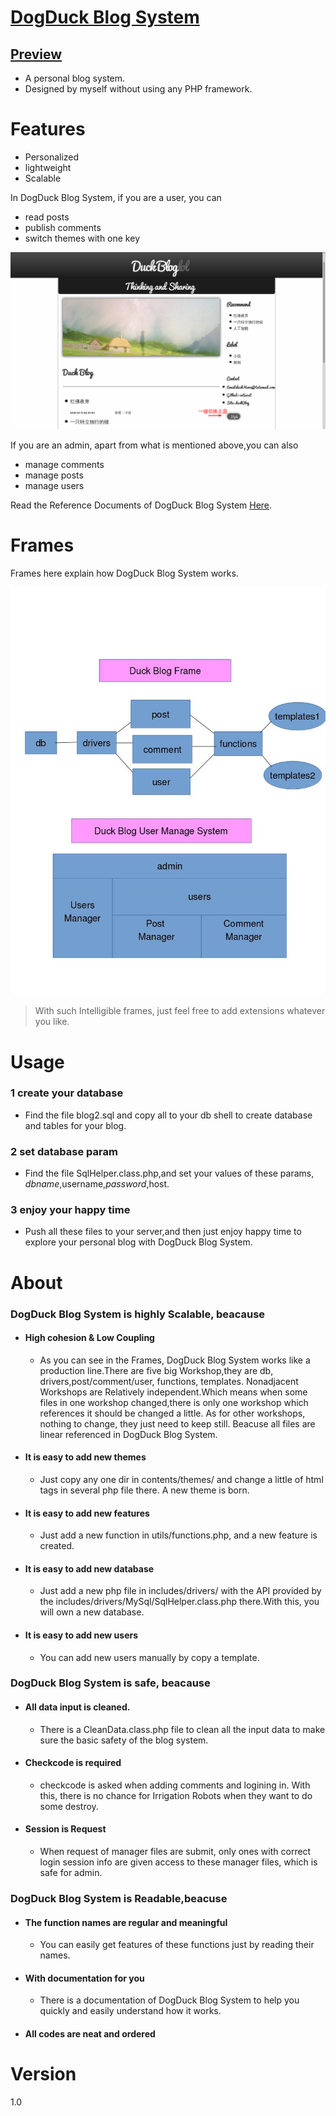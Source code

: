 # [DogDuck Blog System](https://www.dogduck.lol)
##  [Preview](https://www.dogduck.lol)

 - A personal blog system.
 - Designed by myself without using any PHP framework.

# Features
- Personalized
- lightweight
- Scalable

In DogDuck Blog System, if you are a user, you can

- read posts
- publish comments
- switch themes with one key

<img src='img/switchTheme.png' />

If you are an admin,
apart from what is mentioned above,you can also
- manage comments
- manage posts
- manage users

Read the Reference Documents of DogDuck Blog System [Here](./docs/index.html).


# Frames
Frames here explain how DogDuck Blog System works.

<img src='img/blogFrame.jpg' />

> With  such Intelligible frames, just feel free to add extensions whatever you like.

# Usage
### 1  create your database

-    Find the file blog2.sql and copy all to your db shell to create database and tables for your blog.


### 2  set database param

-    Find the file SqlHelper.class.php,and set your values of these params, $dbname,$username,$password,$host.



### 3  enjoy your happy time

-    Push all these files to your server,and then just enjoy happy time to explore your personal blog with  DogDuck Blog System.

# About


###  DogDuck Blog System is highly Scalable, beacause


- #### High cohesion & Low Coupling

   - As you can see in the Frames, DogDuck Blog System works like a production line.There are five big Workshop,they are db, drivers,post/comment/user, functions, templates. Nonadjacent Workshops are Relatively independent.Which means when some files in one workshop changed,there is only one workshop which references it should be changed a little. As for other workshops, nothing to change, they just need to keep still. Beacuse all files are linear referenced in DogDuck Blog System.

- #### It is easy to add new themes

   - Just copy any one dir in contents/themes/  and change a little of html tags in several php file there. A new theme is born.

- #### It is easy to add new features

  - Just add a new function in utils/functions.php, and a new feature is created.

- #### It is easy to add new database

   - Just add a new php file in includes/drivers/  with the API provided by the includes/drivers/MySql/SqlHelper.class.php there.With this, you will own a new database.

- #### It is easy to add new users

    - You can add new users manually by copy a template.

 ###  DogDuck Blog System is safe, beacause


- #### All data input is cleaned.

    - There is a CleanData.class.php file to clean all the input data to make sure the basic safety of the blog system.

- #### Checkcode is required

    - checkcode is asked when adding comments and logining in. With this, there is no chance for Irrigation Robots when they want to do some destroy.

- #### Session is Request

    - When request of manager files are submit, only ones with correct login session info are given access to these manager files, which is safe for admin.

###  DogDuck Blog System is Readable,beacuse


- #### The function names are regular and  meaningful

    - You can easily get features of these functions just by reading their names.

- #### With documentation for you

    - There is a documentation of DogDuck Blog System to help you quickly and easily understand how it works.

- #### All codes are neat and  ordered

# Version
1.0








